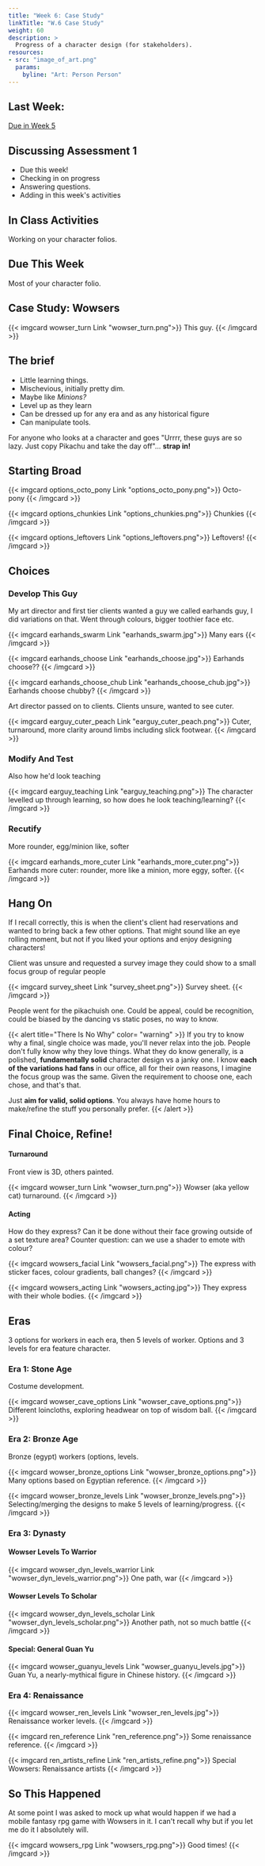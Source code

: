 ```yaml
---
title: "Week 6: Case Study"
linkTitle: "W.6 Case Study"
weight: 60
description: >
  Progress of a character design (for stakeholders).
resources:
- src: "image_of_art.png"
  params:
    byline: "Art: Person Person"
---
```


## Last Week:

[Due in Week 5](../week5/#due-this-week)

## Discussing Assessment 1

* Due this week!
* Checking in on progress
* Answering questions.
* Adding in this week's activities

## In Class Activities

Working on your character folios.

## Due This Week
Most of your character folio.

## Case Study: Wowsers

{{< imgcard wowser_turn Link "wowser_turn.png">}}
This guy.
{{< /imgcard >}}

## The brief

* Little learning things. 
* Mischevious, initially pretty dim. 
* Maybe like _Minions?_
* Level up as they learn
* Can be dressed up for any era and as any historical figure
* Can manipulate tools.

For anyone who looks at a character and goes "Urrrr, these guys are so lazy. Just copy Pikachu and take the day off"... **strap in!**

## Starting Broad

{{< imgcard options_octo_pony Link "options_octo_pony.png">}}
Octo-pony
{{< /imgcard >}}

{{< imgcard options_chunkies Link "options_chunkies.png">}}
Chunkies
{{< /imgcard >}}

{{< imgcard options_leftovers Link "options_leftovers.png">}}
Leftovers!
{{< /imgcard >}}

## Choices

### Develop This Guy
My art director and first tier clients wanted a guy we called earhands guy, I did variations on that. Went through colours, bigger toothier face etc.

{{< imgcard earhands_swarm Link "earhands_swarm.jpg">}}
Many ears
{{< /imgcard >}}

{{< imgcard earhands_choose Link "earhands_choose.jpg">}}
Earhands choose??
{{< /imgcard >}}

{{< imgcard earhands_choose_chub Link "earhands_choose_chub.jpg">}}
Earhands choose chubby?
{{< /imgcard >}}

Art director passed on to clients. Clients unsure, wanted to see cuter.

{{< imgcard earguy_cuter_peach Link "earguy_cuter_peach.png">}}
Cuter, turnaround, more clarity around limbs including slick footwear.
{{< /imgcard >}}

### Modify And Test

Also how he'd look teaching

{{< imgcard earguy_teaching Link "earguy_teaching.png">}}
The character levelled up through learning, so how does he look teaching/learning?
{{< /imgcard >}}

### Recutify

More rounder, egg/minion like, softer

{{< imgcard earhands_more_cuter Link "earhands_more_cuter.png">}}
Earhands more cuter: rounder, more like a minion, more eggy, softer.
{{< /imgcard >}}

## Hang On

If I recall correctly, this is when the client's client had reservations and wanted to bring back a few other options. That might sound like an eye rolling moment, but not if you liked your options and enjoy designing characters! 

Client was unsure and requested a survey image they could show to a small focus group of regular people

{{< imgcard survey_sheet Link "survey_sheet.png">}}
Survey sheet.
{{< /imgcard >}}

People went for the pikachuish one. Could be appeal, could be recognition, could be biased by the dancing vs static poses, no way to know. 

{{< alert title="There Is No Why" color= "warning" >}}
If you try to know why a final, single choice was made, you'll never relax into the job. People don't fully know why they love things. What they do know generally, is a polished, **fundamentally solid** character design vs a janky one. I know **each of the variations had fans** in our office, all for their own reasons, I imagine the focus group was the same. Given the requirement to choose one, each chose, and that's that. 

Just **aim for valid, solid options**. You always have home hours to make/refine the stuff you personally prefer.
{{< /alert >}}

## Final Choice, Refine!

#### Turnaround 

Front view is 3D, others painted.

{{< imgcard wowser_turn Link "wowser_turn.png">}}
Wowser (aka yellow cat) turnaround.
{{< /imgcard >}}

#### Acting

How do they express? Can it be done without their face growing outside of a set texture area? Counter question: can we use a shader to emote with colour?

{{< imgcard wowsers_facial Link "wowsers_facial.png">}}
The express with sticker faces, colour gradients, ball changes?
{{< /imgcard >}}

{{< imgcard wowsers_acting Link "wowsers_acting.jpg">}}
They express with their whole bodies.
{{< /imgcard >}}

## Eras

3 options for workers in each era, then 5 levels of worker.
Options and 3 levels for era feature character.


### Era 1: Stone Age 

Costume development. 

{{< imgcard wowser_cave_options Link "wowser_cave_options.png">}}
Different loincloths, exploring headwear on top of wisdom ball.
{{< /imgcard >}}


### Era 2: Bronze Age

Bronze (egypt) workers (options, levels.

{{< imgcard wowser_bronze_options Link "wowser_bronze_options.png">}}
Many options based on Egyptian reference.
{{< /imgcard >}}

{{< imgcard wowser_bronze_levels Link "wowser_bronze_levels.png">}}
Selecting/merging the designs to make 5 levels of learning/progress. 
{{< /imgcard >}}

### Era 3: Dynasty

#### Wowser Levels To Warrior

{{< imgcard wowser_dyn_levels_warrior Link "wowser_dyn_levels_warrior.png">}}
One path, war
{{< /imgcard >}}

#### Wowser Levels To Scholar

{{< imgcard wowser_dyn_levels_scholar Link "wowser_dyn_levels_scholar.png">}}
Another path, not so much battle
{{< /imgcard >}}

#### Special: General Guan Yu

{{< imgcard wowser_guanyu_levels Link "wowser_guanyu_levels.jpg">}}
Guan Yu, a nearly-mythical figure in Chinese history.
{{< /imgcard >}}

### Era 4: Renaissance

{{< imgcard wowser_ren_levels Link "wowser_ren_levels.jpg">}}
Renaissance worker levels.
{{< /imgcard >}}

{{< imgcard ren_reference Link "ren_reference.png">}}
Some renaissance reference.
{{< /imgcard >}}

{{< imgcard ren_artists_refine Link "ren_artists_refine.png">}}
Special Wowsers: Renaissance artists
{{< /imgcard >}}

## So This Happened

At some point I was asked to mock up what would happen if we had a mobile fantasy rpg game with Wowsers in it. I can't recall why but if you let me do it I absolutely will.

{{< imgcard wowsers_rpg Link "wowsers_rpg.png">}}
Good times!
{{< /imgcard >}}

